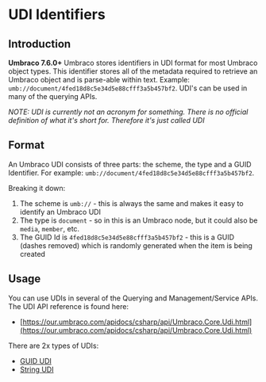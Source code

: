 # UDI Identifiers

## Introduction 

**Umbraco 7.6.0+** Umbraco stores identifiers in UDI format for most Umbraco object types. This identifier stores all of the metadata required to retrieve an Umbraco object and is parse-able within text. Example: `umb://document/4fed18d8c5e34d5e88cfff3a5b457bf2`. UDI's can be used in many of the querying APIs.

*NOTE: UDI is currently not an acronym for something. There is no official definition of what it's short for. Therefore it's just called UDI*

## Format

An Umbraco UDI consists of three parts: the scheme, the type and a GUID Identifier. For example: `umb://document/4fed18d8c5e34d5e88cfff3a5b457bf2`.

Breaking it down:

1. The scheme is `umb://` - this is always the same and makes it easy to identify an Umbraco UDI
2. The type is `document` - so in this is an Umbraco node, but it could also be `media`, `member`, etc.
3. The GUID Id is `4fed18d8c5e34d5e88cfff3a5b457bf2` - this is a GUID (dashes removed) which is randomly generated when the item is being created

## Usage

You can use UDIs in several of the Querying and Management/Service APIs. The UDI API reference is found here:

* [https://our.umbraco.com/apidocs/csharp/api/Umbraco.Core.Udi.html](https://our.umbraco.com/apidocs/csharp/api/Umbraco.Core.Udi.html)

There are 2x types of UDIs:

* [GUID UDI](https://our.umbraco.com/apidocs/csharp/api/Umbraco.Core.GuidUdi.html)
* [String UDI](https://our.umbraco.com/apidocs/csharp/api/Umbraco.Core.StringUdi.html)
